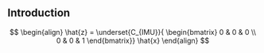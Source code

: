 ## Introduction

$$
\begin{align} 
\hat{z} = \underset{C_{IMU}}{
    \begin{bmatrix}
        0 & 0 & 0 \\
        0 & 0 & 1
    \end{bmatrix}} 
\hat{x} \end{align}
$$